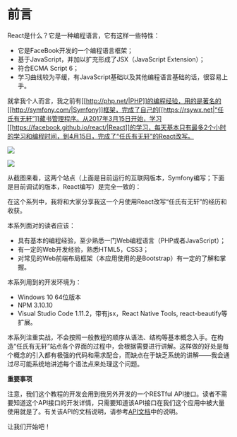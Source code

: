 # 前言

React是什么？它是一种编程语言，它有这样一些特性：

  * 它是FaceBook开发的一个编程语言框架；
  * 基于JavaScript，并加以扩充形成了JSX（JavaScript Extension）；
  * 符合ECMA Script 6；
  * 学习曲线较为平缓，有JavaScript基础以及其他编程语言基础的话，很容易上手。

就拿我个人而言，我之前有[[http://php.net/|PHP]]的编程经验，用的是著名的[[http://symfony.com/|Symfony]]框架，完成了自己的[[https://rsywx.net|“任氏有无轩”]]藏书管理程序。从2017年3月15日开始，学习[[https://facebook.github.io/react/|React]]的学习，每天基本只有最多2个小时的学习和编程时间，到4月15日，完成了“任氏有无轩”的React改写。

![](http://rsywx.com/lib/exe/fetch.php/react:00-01.png?w=800&tok=f50c8d)

![](http://rsywx.com/lib/exe/fetch.php/react:00-02.png)

从截图来看，这两个站点（上面是目前运行的互联网版本，Symfony编写；下面是目前调试的版本，React编写）是完全一致的：

在这个系列中，我将和大家分享我这一个月使用React改写“任氏有无轩”的经历和收获。

本系列面对的读者应该：

  * 具有基本的编程经验，至少熟悉一门Web编程语言（PHP或者JavaScript）；
  * 有一定的Web开发经验，熟悉HTML5，CSS3；
  * 对常见的Web前端布局框架（本应用使用的是Bootstrap）有一定的了解和掌握。

本系列用到的开发环境为：

  * Windows 10 64位版本
  * NPM 3.10.10
  * Visual Studio Code 1.11.2，带有jsx，React Native Tools, react-beautify等扩展。

本系列注重实战，不会按照一般教程的顺序从语法、结构等基本概念入手。在构造“任氏有无轩”站点各个界面的过程中，会根据需要进行讲解。这样做的好处是每个概念的引入都有极强的代码和需求配合，而缺点在于缺乏系统的讲解——我会通过尽可能系统地讲述每个语法点来处理这个问题。

**重要事项**

注意，我们这个教程的开发会用到我另外开发的一个RESTful API接口。读者不需要知道这个API接口的开发详情，只需要知道该API接口在我们这个应用中被大量使用就是了。有关该API的文档说明，请参考[API文档](http://api.rsywx.com)中的说明。

让我们开始吧！